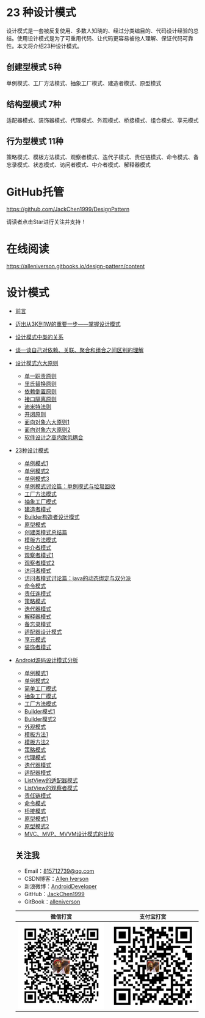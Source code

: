 # 23 种设计模式

设计模式是一套被反复使用、多数人知晓的、经过分类编目的、代码设计经验的总结。使用设计模式是为了可重用代码、让代码更容易被他人理解、保证代码可靠性。本文将介绍23种设计模式。

## 创建型模式 5种

单例模式、工厂方法模式、抽象工厂模式、建造者模式、原型模式

## 结构型模式  7种

适配器模式、装饰器模式、代理模式、外观模式、桥接模式、组合模式、享元模式

## 行为型模式 11种

策略模式、模板方法模式、观察者模式、迭代子模式、责任链模式、命令模式、备忘录模式、状态模式、访问者模式、中介者模式、解释器模式

# GitHub托管

https://github.com/JackChen1999/DesignPattern

请读者点击Star进行关注并支持！

# 在线阅读

https://alleniverson.gitbooks.io/design-pattern/content

# 设计模式

* [前言](README.md)

* [迈出从3K到1W的重要一步——掌握设计模式](design-pattern/迈出从3K到1W的重要一步——掌握设计模式.md)

* [设计模式中类的关系](design-pattern/设计模式中类的关系.md)

* [谈一谈自己对依赖、关联、聚合和组合之间区别的理解](design-pattern/谈一谈自己对依赖、关联、聚合和组合之间区别的理解.md)

* [设计模式六大原则](oop-principles/README.md)
  * [单一职责原则](design-pattern/设计模式六大原则1-单一职责原则.md)
  * [里氏替换原则](design-pattern/设计模式六大原则2-里氏替换原则.md)
  * [依赖倒置原则](design-pattern/设计模式六大原则3-依赖倒置原则.md)
  * [接口隔离原则](design-pattern/设计模式六大原则4-接口隔离原则.md)
  * [迪米特法则](design-pattern/设计模式六大原则5-迪米特法则.md)
  * [开闭原则](design-pattern/设计模式六大原则6-开闭原则.md)
  * [面向对象六大原则1](oop-principles/面向对象六大原则.md)
  * [面向对象六大原则2](oop-principles/oop-principles.md)
  * [软件设计之高内聚低耦合](oop-principles/软件设计之高内聚低耦合.md)

* [23种设计模式](design-pattern/README.md)
  * [单例模式1](design-pattern/23种设计模式1-单例模式.md)
  * [单例模式2](singleton/单例模式1.md)
  * [单例模式3](singleton/单例模式2.md)
  * [单例模式讨论篇：单例模式与垃圾回收](design-pattern/单例模式讨论篇：单例模式与垃圾回收.md)
  * [工厂方法模式](design-pattern/23种设计模式2-工厂方法模式.md)
  * [抽象工厂模式](design-pattern/23种设计模式3-抽象工厂模式.md)
  * [建造者模式](design-pattern/23种设计模式4-建造者模式.md)
  * [Builder构造者设计模式](builder/Builder构造者设计模式.md)
  * [原型模式](design-pattern/23种设计模式5-原型模式.md)
  * [创建类模式总结篇](design-pattern/创建类模式总结篇.md)
  * [模版方法模式](design-pattern/23种设计模式6-模版方法模式.md)
  * [中介者模式](design-pattern/23种设计模式7-中介者模式.md)
  * [观察者模式1](design-pattern/23种设计模式8-观察者模式.md)
  * [观察者模式2](observer/观察者设计模式.md)
  * [访问者模式](design-pattern/23种设计模式9-访问者模式.md)
  * [访问者模式讨论篇：java的动态绑定与双分派](design-pattern/访问者模式讨论篇：java的动态绑定与双分派.md)
  * [命令模式](design-pattern/23种设计模式10-命令模式.md)
  * [责任连模式](design-pattern/23种设计模式11-责任连模式.md)
  * [策略模式](design-pattern/23种设计模式12-策略模式.md)
  * [迭代器模式](design-pattern/23种设计模式13-迭代器模式.md)
  * [解释器模式](design-pattern/23种设计模式14-解释器模式.md)
  * [备忘录模式](design-pattern/23种设计模式15-备忘录模式.md)
  * [适配器设计模式](adapter/适配器设计模式.md)
  * [享元模式](flyweight/享元模式.md)
  * [装饰者模式](decorator/装饰者模式.md)

* [Android源码设计模式分析](android_design_patterns_analysis.md)
  * [单例模式1](singleton/readme.md)
  * [单例模式2](singleton/Android源码分析之单例模式.md)
  * [简单工厂模式](factory/Android源码分析之简单工厂模式.md)
  * [抽象工厂模式](factory/Android源码分析之抽象工厂模式.md)
  * [工厂方法模式](factory/Android源码分析之工厂方法模式.md)
  * [Builder模式1](builder/readme.md)
  * [Builder模式2](builder/Android源码分析之Builder模式.md)
  * [外观模式](facade/readme.md)
  * [模板方法1](template-method/readme.md)
  * [模板方法2](template-method/Android源码分析之模板方法模式.md)
  * [策略模式](strategy/README.md)
  * [代理模式](proxy/README.md)
  * [迭代器模式](iterator/readme.md)
  * [适配器模式](adapter/readme.md)
  * [ListView的适配器模式](adapter/Android源码之ListView的适配器模式.md)
  * [ListView的观察者模式](observer/Android设计模式源码解析之ListView观察者模式.md)
  * [责任链模式](chain-of-responsibility/readme.md)
  * [命令模式](command/readme.md)
  * [桥接模式](bridge/readme.md)
  * [原型模式1](prototype/readme.md)
  * [原型模式2](prototype/Android源码分析之原型模式.md)
  * [MVC、MVP、MVVM设计模式的比较](mvp/MVC、MVP、MVVM设计模式的比较.md)

  ## 关注我

  - Email：<815712739@qq.com>
  - CSDN博客：[Allen Iverson](http://blog.csdn.net/axi295309066)
  - 新浪微博：[AndroidDeveloper](http://weibo.com/u/1848214604?topnav=1&wvr=6&topsug=1&is_all=1)
  - GitHub：[JackChen1999](https://github.com/JackChen1999)
  - GitBook：[alleniverson](https://www.gitbook.com/@alleniverson)

  |                   微信打赏                   |                  支付宝打赏                   |
  | :--------------------------------------: | :--------------------------------------: |
  | <img src="assets/weixin.png" width="300" /> | <img src="assets/支付宝.jpg" width="300" /> |
